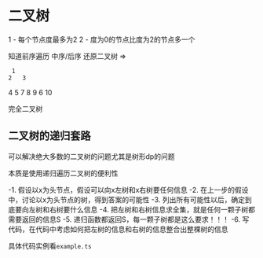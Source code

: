 # 二叉树
1 - 每个节点度最多为2
2 - 度为0的节点比度为2的节点多一个

知道前序遍历 中序/后序 还原二叉树 => 


     1
    2   3
4     5   7
        8
  9  6
    10   



完全二叉树

## 二叉树的递归套路 

可以解决绝大多数的二叉树的问题尤其是树形dp的问题

本质是使用递归遍历二叉树的便利性

-1. 假设以x为头节点，假设可以向x左树和x右树要任何信息
-2. 在上一步的假设中，讨论以x为头节点的树，得到答案的可能性
-3. 列出所有可能性以后，确定到底要向左树和右树要什么信息
-4. 把左树和右树信息求全集，就是任何一颗子树都需要返回的信息S
-5. 递归函数都返回S，每一颗子树都是这么要求！！！
-6. 写代码，在代码中考虑如何把左树的信息和右树的信息整合出整棵树的信息

具体代码实例看`example.ts`